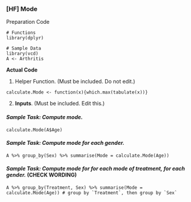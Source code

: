 ### [HF] Mode
Preparation Code
```
# Functions
library(dplyr)

# Sample Data
library(vcd)
A <- Arthritis
```
**Actual Code**
1. Helper Function. (Must be included. Do not edit.)
```
calculate.Mode <- function(x){which.max(tabulate(x))}
```
2. **Inputs**. (Must be included. Edit this.)
#### **_Sample Task: Compute mode._**
```
calculate.Mode(A$Age)
```
#### **_Sample Task: Compute mode for each gender._**
```
A %>% group_by(Sex) %>% summarise(Mode = calculate.Mode(Age))
```
#### **_Sample Task: Compute mode for for each mode of treatment, for each gender._** (CHECK WORDING)
```
A %>% group_by(Treatment, Sex) %>% summarise(Mode = calculate.Mode(Age)) # group by `Treatment`, then group by `Sex`
```
